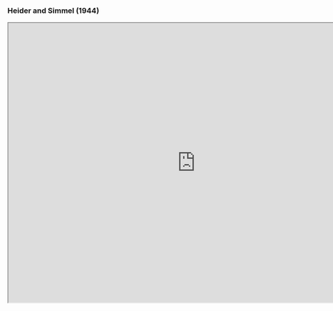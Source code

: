 ### Heider and Simmel (1944)

<iframe width="840" height="630"
src="https://www.youtube.com/embed/8FIEZXMUM2I">
</iframe>
